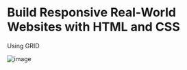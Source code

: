 # Build Responsive Real-World Websites with HTML and CSS <br>

Using GRID

![image](https://github.com/MucahidDeveloper/Kalbonyan-Elmarsos/assets/127043807/b2df4046-a7e0-43ef-b240-ca9b5043872d)
